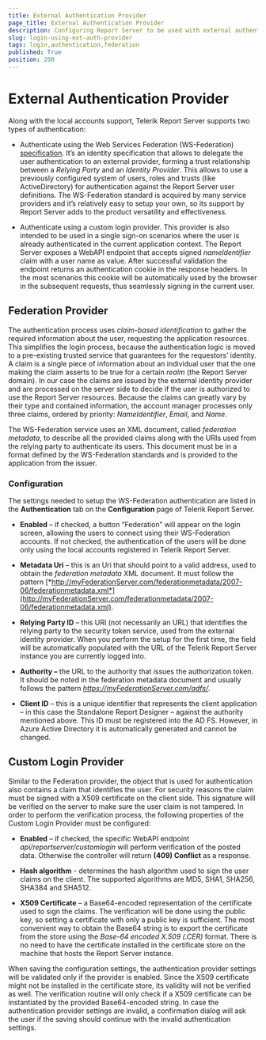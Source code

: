 ```yaml
---
title: External Authentication Provider
page_title: External Authentication Provider
description: Configuring Report Server to be used with external authentication provider
slug: login-using-ext-auth-provider
tags: login,authentication,federation
published: True
position: 200
---
```


# External Authentication Provider

Along with the local accounts support, Telerik Report Server supports two types of authentication:

  * Authenticate using the Web Services Federation (WS-Federation) [specification](http://docs.oasis-open.org/wsfed/federation/v1.2/os/ws-federation-1.2-spec-os.html). It’s an identity specification that allows to delegate the user authentication to an external provider, forming a trust relationship between a *Relying Party* and an *Identity Provider*. This allows to use a previously configured system of users, roles and trusts (like ActiveDirectory) for authentication against the Report Server user definitions. The WS-Federation standard is acquired by many service providers and it’s relatively easy to setup your own, so its support by Report Server adds to the product versatility and effectiveness.
  
  * Authenticate using a custom login provider. This provider is also intended to be used in a single sign-on scenarios where the user is already authenticated in the current application context. The Report Server exposes a WebAPI endpoint that accepts signed _nameIdentifier_ claim with a user name as value. After successful validation the endpoint returns an authentication cookie in the response headers. In the most scenarios this cookie will be automatically used by the browser in the subsequent requests, thus seamlessly signing in the current user.

## Federation Provider
The authentication process uses *claim-based identification* to gather the required information about the user, requesting the application resources. This simplifies the login process, because the authentication logic is moved to a pre-existing trusted service that guarantees for the requestors’ identity. A claim is a single piece of information about an individual user that the one making the claim asserts to be true for a certain *realm* (the Report Server domain). In our case the claims are issued by the external identity provider and are processed on the server side to decide if the user is authorized to use the Report Server resources. Because the claims can greatly vary by their type and contained information, the account manager processes only three claims, ordered by priority: *NameIdentifier*, *Email*, and *Name*.

The WS-Federation service uses an XML document, called *federation metadata*, to describe all the provided claims along with the URIs used from the relying party to authenticate its users. This document must be in a format defined by the WS-Federation standards and is provided to the application from the issuer.

### Configuration

The settings needed to setup the WS-Federation authentication are listed in the **Authentication** tab on the **Configuration** page of Telerik Report Server.

-   **Enabled** – if checked, a button “Federation” will appear on the login screen, allowing the users to connect using their WS-Federation accounts. If not checked, the authentication of the users will be done only using the local accounts registered in Telerik Report Server.

-   **Metadata Uri** – this is an Uri that should point to a valid address, used to obtain the *federation metadata* XML document. It must follow the pattern [*http://myFederationServer.com/federationmetadata/2007-06/federationmetadata.xml*](http://myFederationServer.com/federationmetadata/2007-06/federationmetadata.xml).

-   **Relying Party ID** – this URI (not necessarily an URL) that identifies the relying party to the security token service, used from the external identity provider. When you perform the setup for the first time, the field will be automatically populated with the URL of the Telerik Report Server instance you are currently logged into.

-   **Authority –** the URL to the authority that issues the authorization token. It should be noted in the federation metadata document and usually follows the pattern *https://myFederationServer.com/adfs/*.

-   **Client ID** – this is a unique identifier that represents the client application – in this case the Standalone Report Designer – against the authority mentioned above. This ID must be registered into the AD FS. However, in Azure Active Directory it is automatically generated and cannot be changed.

## Custom Login Provider
Similar to the Federation provider, the object that is used for authentication also contains a claim that identifies the user. For security reasons the claim must be signed with a X509 certificate on the client side. This signature will be verified on the server to make sure the user claim is not tampered. In order to perform the verification process, the following properties of the Custom Login Provider must be configured:

-   **Enabled** – if checked, the specific WebAPI endpoint _api/reportserver/customlogin_ will perform verification of the posted data. Otherwise the controller will return **(409) Conflict** as a response.

-   **Hash algorithm** - determines the hash algorithm used to sign the user claims on the client. The supported algorithms are MD5, SHA1, SHA256, SHA384 and SHA512.

-   **X509 Certificate** – a Base64-encoded representation of the certificate used to sign the claims. The verification will be done using the public key, so setting a certificate with only a public key is sufficient. The most convenient way to obtain the Base64 string is to export the certificate from the store using the  _Base-64 encoded X.509 (.CER)_ format. There is no need to have the certificate installed in the certificate store on the machine that hosts the Report Server instance.

When saving the configuration settings, the authentication provider settings will be validated only if the provider is enabled. Since the X509 certificate might not be installed in the certificate store, its validity will not be verified as well. The verification routine will only check if a X509 certificate can be instantiated by the provided Base64-encoded string. In case the authentication provider settings are invalid, a confirmation dialog will ask the user if the saving should continue with the invalid authentication settings.
